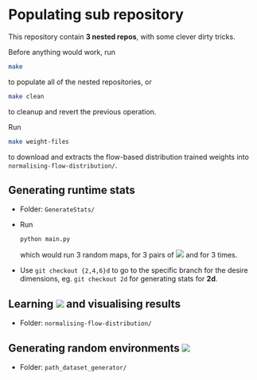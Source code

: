 # Populating sub repository

This repository contain **3 nested repos**, with some clever dirty tricks.

Before anything would work, run
```sh
make
```
to populate all of the nested repositories, or
```sh
make clean
```
to cleanup and revert the previous operation.

Run
```sh
make weight-files
```
to download and extracts the flow-based distribution trained weights into `normalising-flow-distribution/`.


## Generating runtime stats

- Folder:  `GenerateStats/`

- Run
  
  ```shell
  python main.py
  ```
  
  which would run 3 random maps, for 3 pairs of <img src="https://render.githubusercontent.com/render/math?math=q_\text{init},q_\text{goal}"> and for 3 times.

- Use `git checkout {2,4,6}d`  to go to the specific branch for the desire dimensions, eg. `git checkout 2d` for generating stats for **2d**.



## Learning <img src="https://render.githubusercontent.com/render/math?math=\mathcal{Q}_\theta"> and visualising results

- Folder: `normalising-flow-distribution/`



## Generating random environments <img src="https://render.githubusercontent.com/render/math?math=\omega">

- Folder: `path_dataset_generator/`
